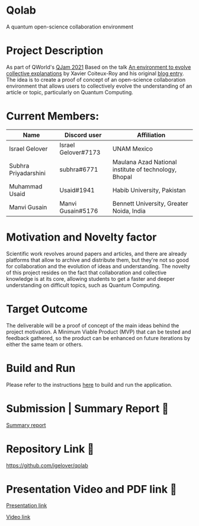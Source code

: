 # Qolab
A quantum open-science collaboration environment

# Project Description
As part of QWorld's [QJam 2021](https://qworld.net/qjam2021/) 
Based on the talk [An environment to evolve collective explanations](https://www.youtube.com/watch?v=MpgHSbndExo) by Xavier Coiteux-Roy and his original [blog entry](https://cqi.inf.usi.ch/blog/three.html). The idea is to create a proof of concept of an open-science collaboration environment that allows users to collectively evolve the understanding of an article or topic, particularly on Quantum Computing.
  
# Current Members: <!-- up to 5 members per team -->
| Name         | Discord user     | Affiliation |
|--------------|------------------|-------------|
| Israel Gelover | Israel Gelover#7173 | UNAM Mexico |
| Subhra Priyadarshini | subhra#6771 | Maulana Azad National institute of technology, Bhopal |
| Muhammad Usaid | Usaid#1941 | Habib University, Pakistan |
| Manvi Gusain | Manvi Gusain#5176 | Bennett University, Greater Noida, India |
  
# Motivation and Novelty factor
Scientific work revolves around papers and articles, and there are already platforms that allow to archive and distribute them, but they're not so good for collaboration and the evolution of ideas and understanding. The novelty of this project resides on the fact that collaboration and collective knowledge is at its core, allowing students to get a faster and deeper understanding on difficult topics, such as Quantum Computing.

# Target Outcome
The deliverable will be a proof of concept of the main ideas behind the project motivation. A Minimum Viable Product (MVP) that can be tested and feedback gathered, so the product can be enhanced on future iterations by either the same team or others.
  
# Build and Run
Please refer to the instructions [here](./docs/Build.md) to build and run the application.

# Submission | Summary Report 📝
<!-- Short Summary of your project for the judges. Should not exceed 500 words. You can fill this in the later stages of the JAM close to submission -->
[Summary report](./docs/SummaryReport.pdf)
  
# Repository Link 📝
<!-- Link to your Git repository with the submission as per requirements. -->
https://github.com/igelover/qolab
  
# Presentation Video and PDF link 📝
<!-- Links to your presentation video and PDF. Please make sure they are accessible to the judges. -->
[Presentation link](./docs/QolabPresentation.pdf)

[Video link](https://youtu.be/g-cP3JjrIWo)

<!-- End of Submission. Scroll above and fill up the sections as per the description -->

<!-- (FYI)
######################
Grading rubrics:
- Motivation (15%)
- Originality (15%)
- Success of implementation (20%)
- Outcome (30%)
- Presentation (20%)
######################
-->

<!-- End of Template -->